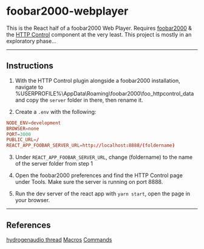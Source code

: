 # foobar2000-webplayer

This is the React half of a foobar2000 Web Player. Requires [foobar2000](https://www.foobar2000.org/) & the [HTTP Control](https://wiki.hydrogenaud.io/index.php?title=Foobar2000:Components_0.9/HTTP_Control_(foo_httpcontrol)) component at the very least. This project is mostly in an exploratory phase...

---

## Instructions

1. With the HTTP Control plugin alongside a foobar2000 installation, navigate to %USERPROFILE%\AppData\Roaming\foobar2000\foo_httpcontrol_data and copy the `server` folder in there, then rename it.

2. Create a `.env` with the following:

```conf
NODE_ENV=development
BROWSER=none
PORT=3000
PUBLIC_URL=/
REACT_APP_FOOBAR_SERVER_URL=http://localhost:8888/(foldername)
```

3. Under `REACT_APP_FOOBAR_SERVER_URL`, change (foldername) to the name of the server folder from step 1

4. Open the foobar2000 preferences and find the HTTP Control page under Tools. Make sure the server is running on port 8888.

4. Run the dev server of the react app with `yarn start`, open the page in your browser.

---

## References

[hydrogenaudio thread](https://hydrogenaud.io/index.php?topic=62218.1100)
[Macros](https://bitbucket.org/oblikoamorale/foo_httpcontrol/wiki/Macros)
[Commands](https://bitbucket.org/oblikoamorale/foo_httpcontrol/wiki/Commands)